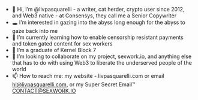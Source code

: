 - 👋 Hi, I’m @livpasquarelli - a writer, cat herder, crypto user since 2012, and Web3 native - at Consensys, they call me a Senior Copywriter  
- 🕳 I’m interested in gazing into the abyss long enough for the abyss to gaze back into me
- 🧠 I’m currently learning how to enable censorship resistant payments and token gated content for sex workers 
- 🌱 I’m a graduate of Kernel Block 7
- 💞️ I’m looking to collaborate on my project, sexwork.io, and anything else that has to do with using Web3 to liberate the underserved people of the world
- 📫 How to reach me: my website - livpasquarelli.com or email hi@livpasquarelli.com, or my Super Secret Email™️ CONTACT@SEXWORK.IO 

<!---
livpasquarelli/livpasquarelli is a ✨ special ✨ repository because its `README.md` (this file) appears on your GitHub profile.
You can click the Preview link to take a look at your changes.
--->

